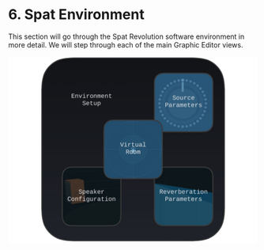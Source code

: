 # 6. Spat Environment

This section will go through the Spat Revolution software environment in more detail. We will step through each of the main Graphic Editor views.

![](../../include/SpatRevolution_UserGuide_-025.jpg)

